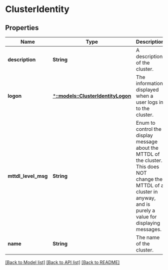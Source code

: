 # ClusterIdentity

## Properties
Name | Type | Description | Notes
------------ | ------------- | ------------- | -------------
**description** | **String** | A description of the cluster. | [default to null]
**logon** | [***::models::ClusterIdentityLogon**](ClusterIdentityLogon.md) | The information displayed when a user logs in to the cluster. | [default to null]
**mttdl_level_msg** | **String** | Enum to control the display message about the MTTDL of the cluster. This does NOT change the MTTDL of a cluster in anyway, and is purely a value for displaying messages. | [default to null]
**name** | **String** | The name of the cluster. | [default to null]

[[Back to Model list]](../README.md#documentation-for-models) [[Back to API list]](../README.md#documentation-for-api-endpoints) [[Back to README]](../README.md)


